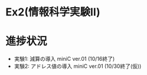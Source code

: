 # Ex2(情報科学実験Ⅱ)  
# 進捗状況  
* 実験1: 減算の導入 miniC ver.01 (10/16終了)
* 実験2: アドレス値の導入 miniC ver.01 (10/30終了(仮))
